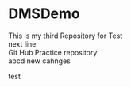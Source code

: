 # DMSDemo
This is my third Repository for Test
<br> next line</br>
Git Hub Practice repository
</br>
<paragraph>abcd new cahnges</paragraph>

<table>test</table>

